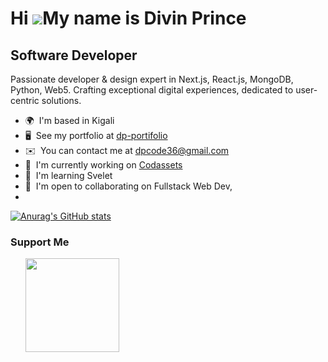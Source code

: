 Hi ![](https://user-images.githubusercontent.com/18350557/176309783-0785949b-9127-417c-8b55-ab5a4333674e.gif)My name is Divin Prince
====================================================================================================================================

Software Developer
------------------

Passionate developer & design expert in Next.js, React.js, MongoDB, Python, Web5. Crafting exceptional digital experiences, dedicated to user-centric solutions.

* 🌍  I'm based in Kigali
* 🖥️  See my portfolio at [dp-portifolio](http://dp-portifolio.vercel.app)
* ✉️  You can contact me at [dpcode36@gmail.com](mailto:dpcode36@gmail.com)
* 🚀  I'm currently working on [Codassets](http://codassets.vercel.app)
* 🧠  I'm learning Svelet
* 🤝  I'm open to collaborating on Fullstack Web Dev,
* 
[![Anurag's GitHub stats](https://github-readme-stats.vercel.app/api?username=DivinPrince)](https://github.com/anuraghazra/github-readme-stats)

### Support Me

<ul style="list-style-type: none; margin: 0;">

<li style="display: inline-block; margin-right: 0.25rem;"><a href="https://www.buymeacoffee.com/divinprince"><img src="https://cdn.buymeacoffee.com/buttons/v2/default-yellow.png" width="150"/></a></li>

</ul>
